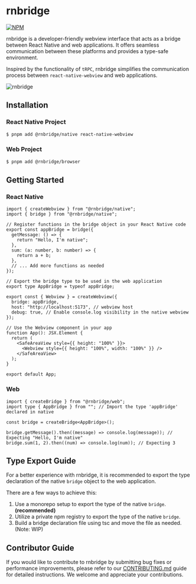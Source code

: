 # rnbridge

[![NPM](https://img.shields.io/npm/v/@rnbridge/native)](https://www.npmjs.com/package/@rnbridge/native)

rnbridge is a developer-friendly webview interface that acts as a bridge between React Native and web applications. It offers seamless communication between these platforms and provides a type-safe environment.

Inspired by the functionality of `tRPC`, rnbridge simplifies the communication process between `react-native-webview` and web applications.

![rnbridge](https://github.com/brandazine/rnbridge/assets/41789633/a96ecd6a-eb6b-4dd8-9805-421ff6dca26c)

## Installation

### React Native Project

```sh
$ pnpm add @rnbridge/native react-native-webview
```

### Web Project

```sh
$ pnpm add @rnbridge/browser
```

## Getting Started

### React Native

```tsx
import { createWebview } from "@rnbridge/native";
import { bridge } from "@rnbridge/native";

// Register functions in the bridge object in your React Native code
export const appBridge = bridge({
  getMessage: () => {
    return "Hello, I'm native";
  },
  sum: (a: number, b: number) => {
    return a + b;
  },
  // ... Add more functions as needed
});

// Export the bridge type to be used in the web application
export type AppBridge = typeof appBridge;

export const { Webview } = createWebview({
  bridge: appBridge,
  host: "http://localhost:5173", // webview host
  debug: true, // Enable console.log visibility in the native webview
});

// Use the Webview component in your app
function App(): JSX.Element {
  return (
    <SafeAreaView style={{ height: "100%" }}>
      <Webview style={{ height: "100%", width: "100%" }} />
    </SafeAreaView>
  );
}

export default App;
```

### Web

```tsx
import { createBridge } from "@rnbridge/web";
import type { AppBridge } from ""; // Import the type 'appBridge' declared in native

const bridge = createBridge<AppBridge>();

bridge.getMessage().then((message) => console.log(message)); // Expecting "Hello, I'm native"
bridge.sum(1, 2).then((num) => console.log(num)); // Expecting 3
```

## Type Export Guide

For a better experience with rnbridge, it is recommended to export the type declaration of the native `bridge` object to the web application.

There are a few ways to achieve this:

1. Use a monorepo setup to export the type of the native `bridge`. **(recommended)**
2. Utilize a private npm registry to export the type of the native `bridge`.
3. Build a bridge declaration file using tsc and move the file as needed.
   (Note: WIP)

## Contributor Guide

If you would like to contribute to rnbridge by submitting bug fixes or performance improvements, please refer to our [CONTRIBUTING.md](https://github.com/brandazine/rnbridge/blob/main/CONTRIBUTING.md) guide for detailed instructions. We welcome and appreciate your contributions.
